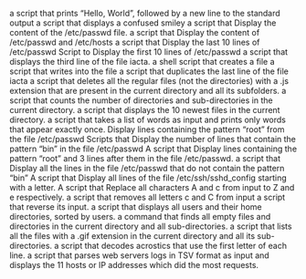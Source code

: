 a script that prints “Hello, World”, followed by a new line to the standard output
a script that displays a confused smiley
a script that Display the content of the /etc/passwd file.
a script that Display the content of /etc/passwd and /etc/hosts
a script that Display the last 10 lines of /etc/passwd
Script to Display the first 10 lines of /etc/passwd
a script that displays the third line of the file iacta.
a shell script that creates a file
a script that writes into the file 
a script that duplicates the last line of the file iacta
a script that deletes all the regular files (not the directories) with a .js extension that are present in the current directory and all its subfolders.
a script that counts the number of directories and sub-directories in the current directory.
a script that displays the 10 newest files in the current directory.
a script that takes a list of words as input and prints only words that appear exactly once.
Display lines containing the pattern “root” from the file /etc/passwd
Scripts that Display the number of lines that contain the pattern “bin” in the file /etc/passwd
A script that Display lines containing the pattern “root” and 3 lines after them in the file /etc/passwd.
a script that Display all the lines in the file /etc/passwd that do not contain the pattern “bin”
A script that Display all lines of the file /etc/ssh/sshd_config starting with a letter.
A script that Replace all characters A and c from input to Z and e respectively.
a script that removes all letters c and C from input
a script that reverse its input.
a script that displays all users and their home directories, sorted by users.
a command that finds all empty files and directories in the current directory and all sub-directories.
a script that lists all the files with a .gif extension in the current directory and all its sub-directories.
a script that decodes acrostics that use the first letter of each line.
a script that parses web servers logs in TSV format as input and displays the 11 hosts or IP addresses which did the most requests.
